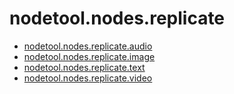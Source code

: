 # nodetool.nodes.replicate

- [nodetool.nodes.replicate.audio](replicate/audio.md)
- [nodetool.nodes.replicate.image](replicate/image.md)
- [nodetool.nodes.replicate.text](replicate/text.md)
- [nodetool.nodes.replicate.video](replicate/video.md)
